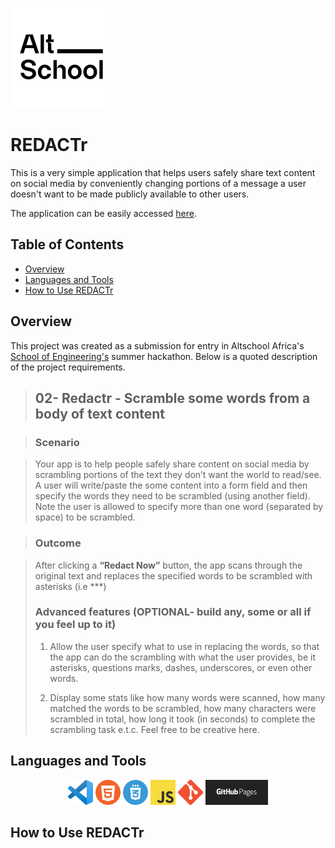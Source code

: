 ![AltSchool Africa Logo](https://github.com/tuyojr/AltSchool-Assignments-1/blob/master/AltSchool.svg)

# REDACTr

This is a very simple application that helps users safely share text content on social media by conveniently changing portions of a message a user doesn't want to be made publicly available to other users.

The application can be easily accessed [here](https://altschool-hackathon.github.io/project-2/).

## Table of Contents

- [Overview](#overview)
- [Languages and Tools](#languages-and-tools)
- [How to Use REDACTr](#how-to-use-redactr)

## Overview

This project was created as a submission for entry in Altschool Africa's [School of Engineering's](https://altschoolafrica.com/schools/engineering) summer hackathon. Below is a quoted description of the project requirements.

>## 02- Redactr - Scramble some words from a body of text content

>### Scenario

>Your app is to help people safely share content on social media by scrambling portions of the text they don’t want the world to read/see. A user will write/paste the some content into a form field and then specify the words they need to be scrambled (using another field). Note the user is allowed to specify more than one word (separated by space) to be scrambled.

>### Outcome

>After clicking a **“Redact Now”** button, the app scans through the original text and replaces the specified words to be scrambled with asterisks (i.e ***)
>
>### Advanced features (OPTIONAL- build any, some or all if you feel up to it)
>
>1. Allow the user specify what to use in replacing the words, so that the app can do the scrambling with what the user provides, be it asterisks, questions marks, dashes, underscores, or even other words.
>
>2. Display some stats like how many words were scanned, how many matched the words to be scrambled, how many characters were scrambled in total, how long it took (in seconds) to complete the scrambling task e.t.c. Feel free to be creative here.

## Languages and Tools

<div align="center">

<img src="https://github.com/AltSchool-Hackathon/project-2/blob/master/images/vsc.png?raw=true" height="40" width="40">
<img src="https://github.com/AltSchool-Hackathon/project-2/blob/master/images/html.png?raw=true" height="40" width="40">
<img src="https://github.com/AltSchool-Hackathon/project-2/blob/master/images/css.png?raw=true" height="40" width="40">
<img src="https://github.com/AltSchool-Hackathon/project-2/blob/master/images/JS.png?raw=true" height="40" width="40">
<img src="https://github.com/tuyojr/tuyojr/blob/main/images/git.png?raw=true" height="40" width="40">
<img src="https://github.com/AltSchool-Hackathon/project-2/blob/master/images/github-pages.png?raw=true" height="40" width="100">

</div>

## How to Use REDACTr

